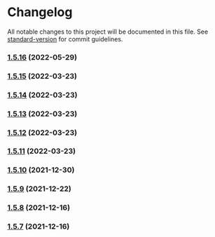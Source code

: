 # Changelog

All notable changes to this project will be documented in this file. See [standard-version](https://github.com/conventional-changelog/standard-version) for commit guidelines.

### [1.5.16](https://github.com/marcelrsoub/react-pic-gallery/compare/v1.5.15...v1.5.16) (2022-05-29)

### [1.5.15](https://github.com/marcelrsoub/react-pic-gallery/compare/v1.5.14...v1.5.15) (2022-03-23)

### [1.5.14](https://github.com/marcelrsoub/react-pic-gallery/compare/v1.5.13...v1.5.14) (2022-03-23)

### [1.5.13](https://github.com/marcelrsoub/react-pic-gallery/compare/v1.5.12...v1.5.13) (2022-03-23)

### [1.5.12](https://github.com/marcelrsoub/react-pic-gallery/compare/v1.5.11...v1.5.12) (2022-03-23)

### [1.5.11](https://github.com/marcelrsoub/react-pic-gallery/compare/v1.5.10...v1.5.11) (2022-03-23)

### [1.5.10](https://github.com/marcelrsoub/react-pic-gallery/compare/v1.5.9...v1.5.10) (2021-12-30)

### [1.5.9](https://github.com/marcelrsoub/react-pic-gallery/compare/v1.5.8...v1.5.9) (2021-12-22)

### [1.5.8](https://github.com/marcelrsoub/react-pic-gallery/compare/v1.5.7...v1.5.8) (2021-12-16)

### [1.5.7](https://github.com/marcelrsoub/react-pic-gallery/compare/v1.3.9...v1.5.7) (2021-12-16)
